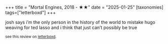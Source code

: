 +++
title = "Mortal Engines, 2018 - ★★"
date = "2025-01-25"
[taxonomies]
tags=["letterboxd"]
+++

josh says i’m the only person in the history of the world to mistake hugo weaving for ted lasso and i think that just can’t possibly be true

<small>see this review on <a href="https://letterboxd.com/nonmodernist/film/mortal-engines/">letterboxd</a>.